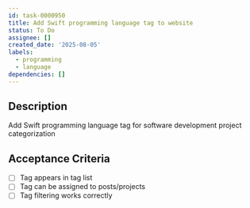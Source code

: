 ```yaml
---
id: task-0000950
title: Add Swift programming language tag to website
status: To Do
assignee: []
created_date: '2025-08-05'
labels:
  - programming
  - language
dependencies: []
---
```


## Description

Add Swift programming language tag for software development project categorization

## Acceptance Criteria

- [ ] Tag appears in tag list
- [ ] Tag can be assigned to posts/projects
- [ ] Tag filtering works correctly
